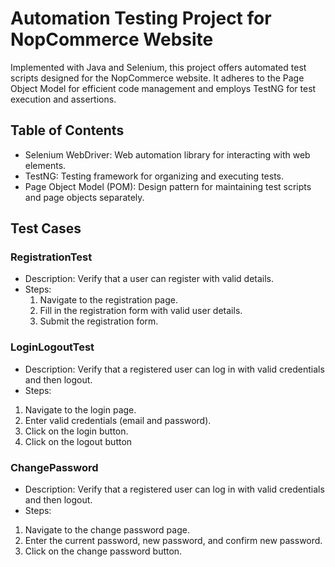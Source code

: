 # Automation Testing Project for NopCommerce Website

Implemented with Java and Selenium, this project offers automated test scripts designed for the NopCommerce website. It adheres to the Page Object Model for efficient code management and employs TestNG for test execution and assertions.

## Table of Contents

- Selenium WebDriver: Web automation library for interacting with web elements.
- TestNG: Testing framework for organizing and executing tests.
- Page Object Model (POM): Design pattern for maintaining test scripts and page objects separately.

## Test Cases

### RegistrationTest

- Description: Verify that a user can register with valid details.
- Steps:
  1. Navigate to the registration page.
  1. Fill in the registration form with valid user details.
  1. Submit the registration form.
 
### LoginLogoutTest

  - Description: Verify that a registered user can log in with valid credentials and then logout.
  - Steps:
  1. Navigate to the login page.
  1. Enter valid credentials (email and password).
  1. Click on the login button.
  1. Click on the logout button

### ChangePassword
  - Description: Verify that a registered user can log in with valid credentials and then logout.
  - Steps:
  1. Navigate to the change password page.
  1. Enter the current password, new password, and confirm new password.
  1. Click on the change password button.





